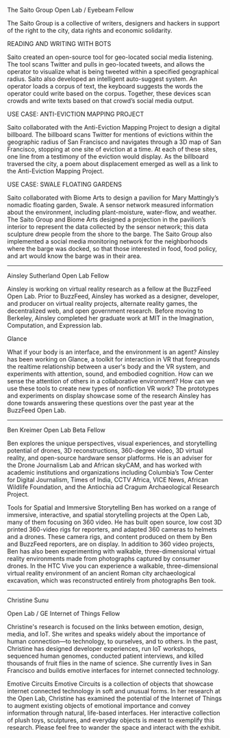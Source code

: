 The Saito Group
Open Lab / Eyebeam Fellow

The Saito Group is a collective of writers, designers and hackers in support of the right to the city, data rights and economic solidarity.

READING AND WRITING WITH BOTS

Saito created an open-source tool for geo-located social media listening. The tool scans Twitter and pulls in geo-located tweets, and allows the operator to visualize what is being tweeted within a specified geographical radius. Saito also developed an intelligent auto-suggest system. An operator loads a corpus of text, the keyboard suggests the words the operator could write based on the corpus. Together, these devices scan crowds and write texts based on that crowd’s social media output.

USE CASE: ANTI-EVICTION MAPPING PROJECT

Saito collaborated with the Anti-Eviction Mapping Project to design a digital billboard. The billboard scans Twitter for mentions of evictions within the geographic radius of San Francisco and navigates through a 3D map of San Francisco, stopping at one site of eviction at a time. At each of these sites, one line from a testimony of the eviction would display. As the billboard traversed the city, a poem about displacement emerged as well as a link to the Anti-Eviction Mapping Project.

USE CASE: SWALE FLOATING GARDENS

Saito collaborated with Biome Arts to design a pavilion for Mary Mattingly’s nomadic floating garden,  Swale. A sensor network measured information about the environment, including plant-moisture, water-flow, and weather. The Saito Group and Biome Arts designed a projection in the pavilion’s interior to represent the data collected by the sensor network; this data sculpture drew people from the shore to the barge. The Saito Group also implemented a social media monitoring network for the neighborhoods where the barge was docked, so that those interested in food, food policy, and art would know the barge was in their area.

-----------------------------------
Ainsley Sutherland
Open Lab Fellow

Ainsley is working on virtual reality research as a fellow at the BuzzFeed Open Lab. Prior to BuzzFeed, Ainsley has worked as a designer, developer, and producer on virtual reality projects, alternate reality games, the decentralized web, and open government research. Before moving to Berkeley, Ainsley completed her graduate work at MIT in the Imagination, Computation, and Expression lab.

Glance

What if your body is an interface, and the environment is an agent? Ainsley has been working on Glance, a toolkit for interaction in VR that foregrounds the realtime relationship between a user's body and the VR system, and experiments with attention, sound, and embodied cognition. How can we sense the attention of others in a collaborative environment? How can we use these tools to create new types of nonfiction VR work? The prototypes and experiments on display showcase some of the research Ainsley has done towards answering these questions over the past year at the BuzzFeed Open Lab.



-----------------------------------
Ben Kreimer
Open Lab Beta Fellow

Ben explores the unique perspectives, visual experiences, and storytelling potential of drones, 3D reconstructions, 360-degree video, 3D virtual reality, and open-source hardware sensor platforms. He is an adviser for the Drone Journalism Lab and African skyCAM, and has worked with academic institutions and organizations including Columbia’s Tow Center for Digital Journalism, Times of India, CCTV Africa, VICE News, African Wildlife Foundation, and the Antiochia ad Cragum Archaeological Research Project.


Tools for Spatial and Immersive Storytelling
Ben has worked on a range of immersive, interactive, and spatial storytelling projects at the Open Lab, many of them focusing on 360 video. He has built open source, low cost 3D printed 360-video rigs for reporters, and adapted 360 cameras to helmets and a drones. These camera rigs, and content produced on them by Ben and BuzzFeed reporters, are on display. In addition to 360 video projects, Ben has also been experimenting with walkable, three-dimensional virtual reality environments made from photographs captured by consumer drones. In the HTC Vive you can experience a walkable, three-dimensional virtual reality environment of an ancient Roman city archaeological excavation, which was reconstructed entirely from photographs Ben took.



-----------------------------------

Christine Sunu

Open Lab / GE Internet of Things Fellow


Christine's research is focused on the links between emotion, design, media, and IoT. She writes and speaks widely about the importance of human connection—to technology, to ourselves, and to others. In the past, Christine has designed developer experiences, run IoT workshops, sequenced human genomes, conducted patient interviews, and killed thousands of fruit flies in the name of science. She currently lives in San Francisco and builds emotive interfaces for internet connected technology.

Emotive Circuits
Emotive Circuits is a collection of objects that showcase internet connected technology in soft and unusual forms. In her research at the Open Lab, Christine has examined the potential of the Internet of Things to augment existing objects of emotional importance and convey information through natural, life-based interfaces. Her interactive collection of plush toys, sculptures, and everyday objects is meant to exemplify this research. Please feel free to wander the space and interact with the exhibit.
